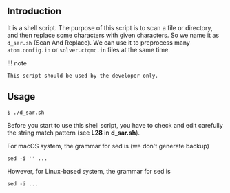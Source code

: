 ## Introduction

It is a shell script. The purpose of this script is to scan a file or directory, and then replace some characters with given characters. So we name it as `d_sar.sh` (Scan And Replace). We can use it to preprocess many `atom.config.in` or `solver.ctqmc.in` files at the same time.

!!! note

    This script should be used by the developer only.

## Usage

```shell
$ ./d_sar.sh
```

Before you start to use this shell script, you have to check and edit carefully the string match pattern (see **L28** in **d\_sar.sh**).

For macOS system, the grammar for sed is (we don't generate backup)

```text
sed -i '' ...
```

However, for Linux-based system, the grammar for sed is

```text
sed -i ...
```
